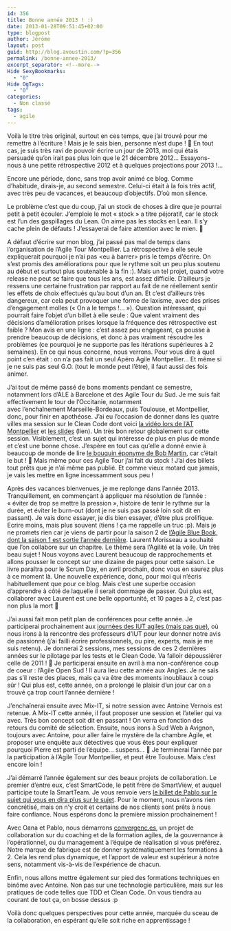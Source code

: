 ```yaml
---
id: 356
title: Bonne année 2013 ! :)
date: 2013-01-28T09:51:45+02:00
type: blogpost
author: Jérôme
layout: post
guid: http://blog.avoustin.com/?p=356
permalink: /bonne-annee-2013/
excerpt_separator: <!--more-->
Hide SexyBookmarks:
  - "0"
Hide OgTags:
  - "0"
categories:
  - Non classé
tags:
  - agile
---
```


Voilà le titre très original, surtout en ces temps, que j&rsquo;ai trouvé pour me remettre à l&rsquo;écriture ! Mais je le sais bien, personne n&rsquo;est dupe ! 🙂 En tout cas, je suis très ravi de pouvoir écrire un jour de 2013, moi qui étais persuadé qu&rsquo;on irait pas plus loin que le 21 décembre 2012&#8230; Essayons-nous à une petite rétrospective 2012 et à quelques projections pour 2013 !&#8230;<!--more-->

Encore une période, donc, sans trop avoir animé ce blog. Comme d&rsquo;habitude, dirais-je, au second semestre. Celui-ci était à la fois très actif, avec très peu de vacances, et beaucoup d&rsquo;objectifs. D&rsquo;où mon silence.

Le problème c&rsquo;est que du coup, j&rsquo;ai un stock de choses à dire que je pourrai petit à petit écouler. J&#8217;emploie le mot « stock » a titre péjoratif, car le stock est l&rsquo;un des gaspillages du Lean. On aime pas les stocks en Lean. Il s&rsquo;y cache plein de défauts ! J&rsquo;essayerai de faire attention avec le mien. 🙂

A défaut d&rsquo;écrire sur mon blog, j&rsquo;ai passé pas mal de temps dans l&rsquo;organisation de l&rsquo;Agile Tour Montpellier. La rétrospective à elle seule expliquerait pourquoi je n&rsquo;ai pas <eu à barrer> pris le temps d&rsquo;écrire. On s&rsquo;est promis des améliorations pour que le rythme soit un peu plus soutenu au début et surtout plus soutenable à la fin :). Mais un tel projet, quand votre release ne peut se faire que tous les ans, est assez difficile. D&rsquo;ailleurs je ressens une certaine frustration par rapport au fait de ne réellement sentir les effets de choix effectués qu&rsquo;au bout d&rsquo;un an. Et c&rsquo;est d&rsquo;ailleurs très dangereux, car cela peut provoquer une forme de laxisme, avec des prises d&rsquo;engagement molles (« On a le temps !&#8230; »). Question intéressant, qui pourrait faire l&rsquo;objet d&rsquo;un billet à elle seule : Que valent vraiment des décisions d&rsquo;amélioration prises lorsque la fréquence des rétrospective est faible ? Mon avis en une ligne : c&rsquo;est assez peu engageant, ça pousse à prendre beaucoup de décisions, et donc à pas vraiment résoudre les problèmes (ce pourquoi je ne supporte pas les itérations supérieures à 2 semaines). En ce qui nous concerne, nous verrons. Pour vous dire à quel point c&rsquo;en était : on n&rsquo;a pas fait un seul Apéro Agile Montpellier&#8230; Et même si je ne suis pas seul G.O. (tout le monde peut l&rsquo;être), il faut aussi des fois animer.

J&rsquo;ai tout de même passé de bons moments pendant ce semestre, notamment lors d&rsquo;ALE à Barcelone et des Agile Tour du Sud. Je me suis fait effectivement le tour de l&rsquo;Occitanie, notamment avec l’enchaînement Marseille-Bordeaux, puis Toulouse, et Montpellier, donc, pour finir en apothéose. J&rsquo;ai eu l&rsquo;occasion de donner dans les quatre villes ma session sur le Clean Code dont voici <a title="Clean Code à l'Agile Tour Montpellier 2012" href="http://vimeo.com/56083362" target="_blank">la vidéo lors de l&rsquo;AT Montpellier</a> et <a title="Slides de Clean Code" href="http://www.slideshare.net/jeromeavoustin/clean-code-en-pratique-14732075" target="_blank">les slides</a> (lien). Un très bon retour globalement sur cette session. Visiblement, c&rsquo;est un sujet qui intéresse de plus en plus de monde et c&rsquo;est une bonne chose. J&rsquo;espère en tout cas qu&rsquo;elle a donné envie à beaucoup de monde de lire <a title="Clean Code - Bob Martin" href="http://www.amazon.fr/Clean-Code-Handbook-Software-Craftsmanship/dp/0132350882/ref=sr_1_1?ie=UTF8&qid=1359128007&sr=8-1" target="_blank">le bouquin éponyme de Bob Martin</a>, car c&rsquo;était le but ! 🙂 Mais même pour ces Agile Tour j&rsquo;ai fait du stock ! J&rsquo;ai des billets tout prêts que je n&rsquo;ai même pas publié. Et comme vieux motard que jamais, je vais les mettre en ligne incessamment sous peu !

Après des vacances bienvenues, je me replonge dans l&rsquo;année 2013. Tranquillement, en commençant à appliquer ma résolution de l&rsquo;année : « éviter de trop se mettre la pression », histoire de tenir le rythme sur la durée, et éviter le burn-out (dont je ne suis pas passé loin soit dit en passant). Je vais donc essayer, je dis bien essayer, d&rsquo;être plus prolifique. Ecrire moins, mais plus souvent (tiens ! ça me rappelle un truc :p). Mais je ne promets rien car je viens de partir pour la saison 2 de <a title="Agile Blue Book Saison 1 " href="http://www.lulu.com/shop/search.ep?type=&keyWords=rupture+douce&x=0&y=0&sitesearch=lulu.com&q=" target="_blank">l&rsquo;Agile Blue Book, dont la saison 1 est sortie l&rsquo;année dernière</a>. Laurent Morisseau a souhaité que l&rsquo;on collabore sur un chapitre. Le thème sera l&rsquo;Agilité et la voile. Un très beau sujet ! Nous voyons avec Laurent beaucoup de rapprochements et allons pousser le concept sur une dizaine de pages pour cette saison. Le livre paraîtra pour le Scrum Day, en avril prochain, donc vous en saurez plus à ce moment là. Une nouvelle expérience, donc, pour moi qui n&rsquo;écris habituellement que pour ce blog. Mais c&rsquo;est une superbe occasion d&rsquo;apprendre à côté de laquelle il serait dommage de passer. Qui plus est, collaborer avec Laurent est une belle opportunité, et 10 pages à 2, c&rsquo;est pas non plus la mort 🙂

J&rsquo;ai aussi fait mon petit plan de conférences pour cette année. Je participerai prochainement aux <a title="IUT Agile" href="http://iutagile.com/" target="_blank">journées des IUT agiles (mais pas que)</a>, où nous irons à la rencontre des professeurs d&rsquo;IUT pour leur donner notre avis de passionné (j&rsquo;ai failli écrire professionnels, ou pire, experts, mais je me suis retenu). Je donnerai 2 sessions, mes sessions de ces 2 dernières années sur le pilotage par les tests et le Clean Code. Va falloir dépoussiérer celle de 2011 ! 🙂 Je participerai ensuite en avril à ma non-conférence coup de coeur : l&rsquo;Agile Open Sud ! Il aura lieu cette année aux Angles. Je ne sais pas s&rsquo;il reste des places, mais ça va être des moments inoubliaux à coup sûr ! Qui plus est, cette année, on a prolongé le plaisir d&rsquo;un jour car on a trouvé ça trop court l&rsquo;année dernière !

J’enchaînerai ensuite avec Mix-IT, si notre session avec Antoine Vernois est retenue. A Mix-IT cette année, il faut proposer une session et l&rsquo;atelier qui va avec. Très bon concept soit dit en passant ! On verra en fonction des retours du comité de sélection. Ensuite, nous irons à Sud Web à Avignon, toujours avec Antoine, pour aller faire le mystère de la chambre Agile, et proposer une enquête aux détectives que vous êtes pour expliquer pourquoi Pierre est parti de l&rsquo;équipe&#8230; suspens&#8230; 🙂 Je terminerai l&rsquo;année par la participation à l&rsquo;Agile Tour Montpellier, et peut être Toulouse. Mais c&rsquo;est encore loin !

J&rsquo;ai démarré l&rsquo;année également sur des beaux projets de collaboration. Le premier d&rsquo;entre eux, c&rsquo;est SmartCode, le petit frère de SmartView, et auquel participe toute la SmartTeam. Je vous renvoie vers <a title="SmartCode sur Areyouagile.com" href="http://www.areyouagile.com/2012/11/smartcode/" target="_blank">le billet de Pablo sur le sujet qui vous en dira plus sur le sujet</a>. Pour le moment, nous n&rsquo;avons rien concrétisé, mais on n&rsquo;y croit et certains de nos clients sont prêts à nous faire confiance. Nous espérons donc la première mission prochainement !

Avec Oana et Pablo, nous démarrons <a title="Convergenc.es" href="http://convergenc.es/" target="_blank">convergenc.es</a>, un projet de collaboration sur du coaching et de la formation agiles, de la gouvernance à l&rsquo;opérationnel, ou du management à l&rsquo;équipe de réalisation si vous préférez. Notre marque de fabrique est de donner systématiquement les formations à 2. Cela les rend plus dynamique, et l&rsquo;apport de valeur est supérieur à notre sens, notamment vis-à-vis de l&rsquo;expérience de chacun.

Enfin, nous allons mettre également sur pied des formations techniques en binôme avec Antoine. Non pas sur une technologie particulière, mais sur les pratiques de code telles que TDD et Clean Code. On vous tiendra au courant de tout ça, on bosse dessus :p

Voilà donc quelques perspectives pour cette année, marquée du sceau de la collaboration, en espérant qu&rsquo;elle soit riche en apprentissage !

